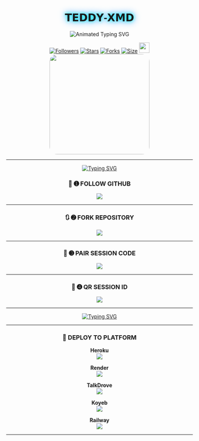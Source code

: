 <p align="center">
  <h1 align="center" style="font-family: 'Orbitron', sans-serif; text-shadow: 0 0 10px #00ffff, 0 0 20px #0088ff;">𝗧𝗘𝗗𝗗𝗬-𝗫𝗠𝗗</h1>
</p>

<p align="center">
  <img src="https://readme-typing-svg.demolab.com?font=Orbitron&weight=600&size=25&duration=4000&pause=1000&color=00F7FF&center=true&vCenter=true&width=500&lines=ULTIMATE+WHATSAPP+BOT;MULTI-DEVICE+SUPPORT;POWERED+BY+BAILEYS;FAST++SECURE++RELIABLE" alt="Animated Typing SVG" />
</p>

<div align="center">
  <a href="https://github.com/Teddytech1/followers"><img title="Followers" src="https://img.shields.io/github/followers/Teddytech1?color=EB5406&style=for-the-badge&logo=github&logoColor=white"></a>
  <a href="https://github.com/Teddytech1/TEDDY-XMD/stargazers/"><img title="Stars" src="https://img.shields.io/github/stars/Tedddytech1/TEDDY-XMD?color=FFCE44&style=for-the-badge&logo=reverbnation&logoColor=white"></a>
  <a href="https://github.com/Teddytech1/TEDDY-XMD/network/members"><img title="Forks" src="https://img.shields.io/github/forks/Teddytech1/TEDDY-XMD?color=FF007F&style=for-the-badge&logo=git&logoColor=white"></a>
  <a href="https://github.com/Teddytech1/TEDDY-XMD/"><img title="Size" src="https://img.shields.io/github/repo-size/Teddytech1/TEDDY-XMD?style=for-the-badge&color=FFFF33&logo=docusign&logoColor=white"></a>
  <a href="https://github.com/Teddytech1/TEDDY-XMD/graphs/commit-activity"><img height="28" src="https://img.shields.io/badge/Maintained%3F-yes-green.svg?style=for-the-badge&logo=gitpod&logoColor=white"></a>
</


<p align="center">
  <img src="https://files.catbox.moe/rfronl.jpg" width="270" style="border-radius: 20px;" />
</p>

---

[![Typing SVG](https://readme-typing-svg.herokuapp.com?font=Rockstar-ExtraBold&size=50&pause=4800color=RRGGBB&lines=true&vCenter=true&width=815&height=100&lines=TEDDY-XMD+DEPLOY+NOW+ENJOY+BOT)](https://git.io/typing-svg) 

### 🔰 ➊ FOLLOW GITHUB

[![](https://img.shields.io/badge/➕_FOLLOW_TEDDY-orange?style=for-the-badge&logo=github)](https://github.com/Teddytech1)

---

### 🔃 ➋ FORK REPOSITORY

[![](https://img.shields.io/badge/🔁_FORK_THIS_REPO-FF4500?style=for-the-badge&logo=github)](https://github.com/Teddytech1/TEDDY-XMD/fork)

---

### 🔐 ➌ PAIR SESSION CODE

[![](https://img.shields.io/badge/🔐_PAIR_CODE_SESSION-8A2BE2?style=for-the-badge&logo=codepen)](https://teddytech-pairing.onrender.com/pair)

---

### 📸 ➍ QR SESSION ID

[![](https://img.shields.io/badge/📷_SCAN_QR_SESSION-FF00FF?style=for-the-badge&logo=codepen)](https://teddytech-pairing.onrender.com/)

---

[![Typing SVG](https://readme-typing-svg.herokuapp.com?font=Rockstar-ExtraBold&size=85&pause=100000000&color=FFFF00&lines=true&vCenter=true&width=815&height=100&lines=TEDDY-XMD)](https://git.io/typing-svg) 

---

### 🚀 DEPLOY TO PLATFORM

**Heroku**  
[![](https://img.shields.io/badge/🚀_DEPLOY_ON_HEROKU-6971FF?style=for-the-badge&logo=heroku&logoColor=white)](https://dashboard.heroku.com/new?template=https://github.com/Teddytech1/TEDDY-XMD/tree/main)

**Render**  
[![](https://img.shields.io/badge/🚀_DEPLOY_ON_RENDER-black?style=for-the-badge&logo=render)](https://dashboard.render.com/web/new)

**TalkDrove**  
[![](https://img.shields.io/badge/📤_TALKDROVE_DEPLOY-FF004D?style=for-the-badge&logo=telegram)](https://talkdrove.com)

**Koyeb**  
[![](https://img.shields.io/badge/⚙️_DEPLOY_ON_KOYEB-FF009D?style=for-the-badge&logo=koyeb)](https://app.koyeb.com)

**Railway**  
[![](https://img.shields.io/badge/🚄_DEPLOY_ON_RAILWAY-orange?style=for-the-badge&logo=railway&logoColor=white)](https://railway.app/new)

---

